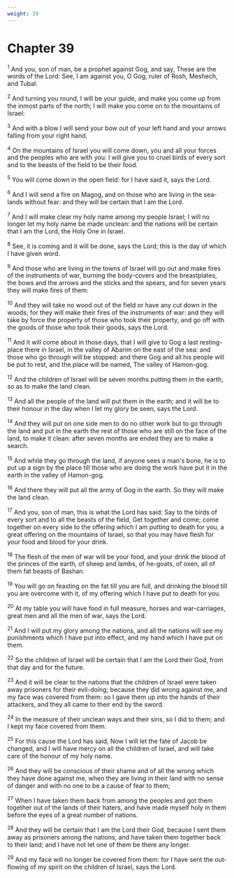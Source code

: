 ```yaml
---
weight: 39
---
```


# Chapter 39

<sup>1</sup> And you, son of man, be a prophet against Gog, and say, These are the words of the Lord: See, I am against you, O Gog, ruler of Rosh, Meshech, and Tubal: 

<sup>2</sup> And turning you round, I will be your guide, and make you come up from the inmost parts of the north; I will make you come on to the mountains of Israel: 

<sup>3</sup> And with a blow I will send your bow out of your left hand and your arrows falling from your right hand. 

<sup>4</sup> On the mountains of Israel you will come down, you and all your forces and the peoples who are with you: I will give you to cruel birds of every sort and to the beasts of the field to be their food. 

<sup>5</sup> You will come down in the open field: for I have said it, says the Lord. 

<sup>6</sup> And I will send a fire on Magog, and on those who are living in the sea-lands without fear: and they will be certain that I am the Lord. 

<sup>7</sup> And I will make clear my holy name among my people Israel; I will no longer let my holy name be made unclean: and the nations will be certain that I am the Lord, the Holy One in Israel. 

<sup>8</sup> See, it is coming and it will be done, says the Lord; this is the day of which I have given word. 

<sup>9</sup> And those who are living in the towns of Israel will go out and make fires of the instruments of war, burning the body-covers and the breastplates, the bows and the arrows and the sticks and the spears, and for seven years they will make fires of them: 

<sup>10</sup> And they will take no wood out of the field or have any cut down in the woods; for they will make their fires of the instruments of war: and they will take by force the property of those who took their property, and go off with the goods of those who took their goods, says the Lord. 

<sup>11</sup> And it will come about in those days, that I will give to Gog a last resting-place there in Israel, in the valley of Abarim on the east of the sea: and those who go through will be stopped: and there Gog and all his people will be put to rest, and the place will be named, The valley of Hamon-gog. 

<sup>12</sup> And the children of Israel will be seven months putting them in the earth, so as to make the land clean. 

<sup>13</sup> And all the people of the land will put them in the earth; and it will be to their honour in the day when I let my glory be seen, says the Lord. 

<sup>14</sup> And they will put on one side men to do no other work but to go through the land and put in the earth the rest of those who are still on the face of the land, to make it clean: after seven months are ended they are to make a search. 

<sup>15</sup> And while they go through the land, if anyone sees a man's bone, he is to put up a sign by the place till those who are doing the work have put it in the earth in the valley of Hamon-gog. 

<sup>16</sup> And there they will put all the army of Gog in the earth. So they will make the land clean. 

<sup>17</sup> And you, son of man, this is what the Lord has said: Say to the birds of every sort and to all the beasts of the field, Get together and come; come together on every side to the offering which I am putting to death for you, a great offering on the mountains of Israel, so that you may have flesh for your food and blood for your drink. 

<sup>18</sup> The flesh of the men of war will be your food, and your drink the blood of the princes of the earth, of sheep and lambs, of he-goats, of oxen, all of them fat beasts of Bashan. 

<sup>19</sup> You will go on feasting on the fat till you are full, and drinking the blood till you are overcome with it, of my offering which I have put to death for you. 

<sup>20</sup> At my table you will have food in full measure, horses and war-carriages, great men and all the men of war, says the Lord. 

<sup>21</sup> And I will put my glory among the nations, and all the nations will see my punishments which I have put into effect, and my hand which I have put on them. 

<sup>22</sup> So the children of Israel will be certain that I am the Lord their God, from that day and for the future. 

<sup>23</sup> And it will be clear to the nations that the children of Israel were taken away prisoners for their evil-doing; because they did wrong against me, and my face was covered from them: so I gave them up into the hands of their attackers, and they all came to their end by the sword. 

<sup>24</sup> In the measure of their unclean ways and their sins, so I did to them; and I kept my face covered from them. 

<sup>25</sup> For this cause the Lord has said, Now I will let the fate of Jacob be changed, and I will have mercy on all the children of Israel, and will take care of the honour of my holy name. 

<sup>26</sup> And they will be conscious of their shame and of all the wrong which they have done against me, when they are living in their land with no sense of danger and with no one to be a cause of fear to them; 

<sup>27</sup> When I have taken them back from among the peoples and got them together out of the lands of their haters, and have made myself holy in them before the eyes of a great number of nations. 

<sup>28</sup> And they will be certain that I am the Lord their God, because I sent them away as prisoners among the nations, and have taken them together back to their land; and I have not let one of them be there any longer. 

<sup>29</sup> And my face will no longer be covered from them: for I have sent the out-flowing of my spirit on the children of Israel, says the Lord. 



